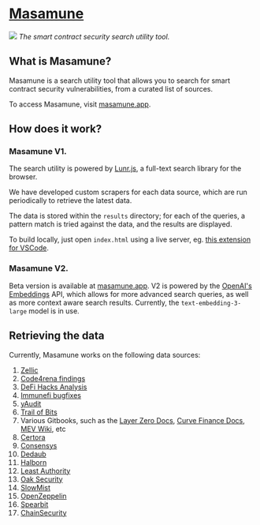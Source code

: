 # [Masamune](https://en.wikipedia.org/wiki/Masamune)

![](katana.png) *The smart contract security search utility tool.*

## What is Masamune?

Masamune is a search utility tool that allows you to search for smart contract security vulnerabilities, from a curated list of sources.

To access Masamune, visit [masamune.app](https://masamune.app).

## How does it work?

### Masamune V1.

The search utility is powered by [Lunr.js](https://lunrjs.com/), a full-text search library for the browser.

We have developed custom scrapers for each data source, which are run periodically to retrieve the latest data. 

The data is stored within the `results` directory; for each of the queries, a pattern match is tried against the data, and the results are displayed.

To build locally, just open `index.html` using a live server, eg. [this extension for VSCode](https://marketplace.visualstudio.com/items?itemName=yandeu.five-server).

### Masamune V2.

Beta version is available at [masamune.app](https://masamune.app/new_index.html). V2 is powered by the [OpenAI's Embeddings](https://platform.openai.com/docs/guides/embeddings) API, which allows for more advanced search queries, as well as more context aware search results. Currently, the `text-embedding-3-large` model is in use.

## Retrieving the data

Currently, Masamune works on the following data sources:

1. [Zellic](https://github.com/Zellic/publications)
2. [Code4rena findings](https://code4rena.com/reports)
3. [DeFi Hacks Analysis](https://wooded-meter-1d8.notion.site/0e85e02c5ed34df3855ea9f3ca40f53b)
4. [Immunefi bugfixes](https://github.com/immunefi-team/Web3-Security-Library)
5. [yAudit](https://reports.yaudit.dev/)
6. [Trail of Bits](https://github.com/trailofbits/publications)
7. Various Gitbooks, such as the [Layer Zero Docs](https://layerzero.gitbook.io), [Curve Finance Docs](https://resources.curve.fi/), [MEV Wiki](https://www.mev.wiki/), etc
8. [Certora](https://www.certora.com/reports)
9. [Consensys](https://diligence.consensys.io/audits/)
10. [Dedaub](https://github.com/Dedaub/audits/)
11. [Halborn](https://github.com/HalbornSecurity/PublicReports)
12. [Least Authority](https://leastauthority.com/security-consulting/published-audits/)
13. [Oak Security](https://github.com/oak-security/audit-reports/)
14. [SlowMist](https://github.com/slowmist/Knowledge-Base/tree/master/open-report-V2/smart-contract/)
15. [OpenZeppelin](https://blog.openzeppelin.com/tag/security-audits)
16. [Spearbit](https://github.com/spearbit/portfolio/)
17. [ChainSecurity](https://www.chainsecurity.com/smart-contract-audit-reports)
